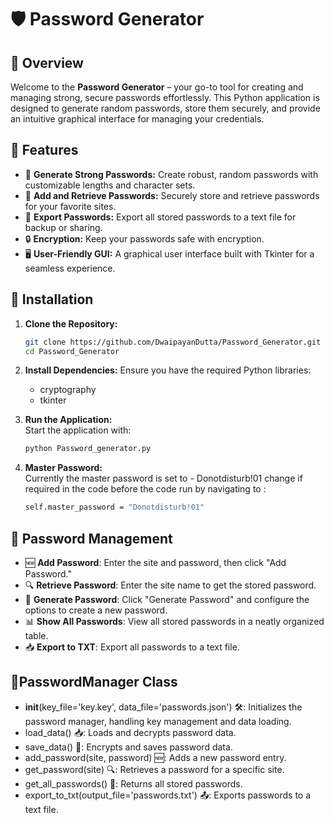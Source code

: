 # 🛡️ Password Generator

## 🎯 Overview

Welcome to the **Password Generator** – your go-to tool for creating and managing strong, secure passwords effortlessly. This Python application is designed to generate random passwords, store them securely, and provide an intuitive graphical interface for managing your credentials.

## 🌟 Features

- 🔐 **Generate Strong Passwords:** Create robust, random passwords with customizable lengths and character sets.
- 📂 **Add and Retrieve Passwords:** Securely store and retrieve passwords for your favorite sites.
- 📜 **Export Passwords:** Export all stored passwords to a text file for backup or sharing.
- 🔒 **Encryption:** Keep your passwords safe with encryption.
- 🖥️ **User-Friendly GUI:** A graphical user interface built with Tkinter for a seamless experience.

## 🚀 Installation

1. **Clone the Repository:**
   ```bash
   git clone https://github.com/DwaipayanDutta/Password_Generator.git
   cd Password_Generator
   ```
2. **Install Dependencies:** 
Ensure you have the required Python libraries:
    - cryptography
    - tkinter
    
3. **Run the Application:**\
 Start the application with:

   ```bash
   python Password_generator.py
   ```
3. **Master Password:**\
   Currently the master password is set to - Donotdisturb!01 change if required in the code before the code run by navigating to :
      ```bash
    self.master_password = "Donotdisturb!01"
     ``` 
## 🔧 Password Management
- 🆕 **Add Password**: Enter the site and password, then click "Add Password."
- 🔍 **Retrieve Password**: Enter the site name to get the stored password.
- 🔄 **Generate Password**: Click "Generate Password" and configure the options to create a new password.
- 📊 **Show All Passwords**: View all stored passwords in a neatly organized table.
- 📥 **Export to TXT**: Export all passwords to a text file.

## 🔧PasswordManager Class
-  __init__(key_file='key.key', data_file='passwords.json') 🛠: Initializes the password manager, handling key management and data loading.
- load_data() 📥: Loads and decrypts password data.
- save_data() 💾: Encrypts and saves password data.
- add_password(site, password) 🆕: Adds a new password entry.
- get_password(site) 🔍: Retrieves a password for a specific site.
- get_all_passwords() 📜: Returns all stored passwords.
- export_to_txt(output_file='passwords.txt') 📤: Exports passwords to a text file.
